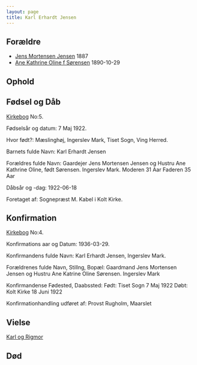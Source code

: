 ```yaml
---
layout: page
title: Karl Erhardt Jensen
---
```


## Forældre

* [Jens Mortensen Jensen](/stamt/jens-mortensen-jensen/) 1887
* [Ane Kathrine Oline f Sørensen](/stamt/ane-kathrine-oline-soerensen/) 1890-10-29

## Ophold

## Fødsel og Dåb
[Kirkebog](https://www.danishfamilysearch.dk/sogn194/churchbook/source24785/opslag5013913)
No:5.

Fødselsår og datum:
7 Maj 1922.

Hvor født?:
Mæslinghøj, Ingerslev Mark, Tiset Sogn, Ving Herred.

Barnets fulde Navn:
Karl Erhardt Jensen

Forældres fulde Navn:
Gaardejer Jens Mortensen Jensen og
Hustru Ane Kathrine Oline, født Sørensen.
Ingerslev Mark.
Moderen 31 Aar
Faderen 35 Aar

Dåbsår og -dag:
1922-06-18

Foretaget af:
Sognepræst M. Kabel i Kolt Kirke.

## Konfirmation
[Kirkebog](https://www.danishfamilysearch.dk/sogn194/churchbook/source121022/opslag13024203)
No:4.

Konfirmations aar og Datum:
1936-03-29.

Konfirmandens fulde Navn:
Karl Erhardt Jensen, Ingerslev Mark.

Forældrenes fulde Navn, Stillng, Bopæl:
Gaardmand Jens Mortensen Jensen og
Hustru Ane Katrine Oline Sørensen. Ingerslev Mark

Konfirmandense Fødested, Daabssted:
Født: Tiset Sogn 7 Maj 1922
Døbt: Kolt Kirke 18 Juni 1922

Konfirmationhandling udføret af:
Provst Rugholm, Maarslet

## Vielse

[Karl og Rigmor](/stamt/karl-rigmor-jensen/)

## Død

